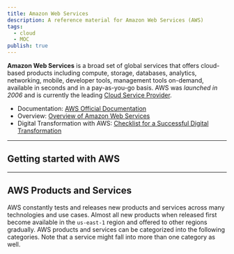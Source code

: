 ```yaml
---
title: Amazon Web Services
description: A reference material for Amazon Web Services (AWS)
tags:
  - cloud
  - MOC
publish: true
---
```


**Amazon Web Services** is a broad set of global services that offers cloud-based products including compute, storage, databases, analytics, networking, mobile, developer tools, management tools on-demand, available in seconds and in a pay-as-you-go basis. AWS was *launched in 2006* and is currently the leading [Cloud Service Provider](Cloud%20Service%20Provider.md).

- Documentation: [AWS Official Documentation](https://docs.aws.amazon.com/) 
- Overview: [Overview of Amazon Web Services](https://docs.aws.amazon.com/whitepapers/latest/aws-overview/introduction.html)
- Digital Transformation with AWS: [Checklist for a Successful Digital Transformation](https://aws.amazon.com/blogs/publicsector/your-checklist-for-a-successful-digital-transformation/)

---
## Getting started with AWS

---
## AWS Products and Services
AWS constantly tests and releases new products and services across many technologies and use cases. Almost all new products when released first become available in the `us-east-1` region and offered to other regions gradually. AWS products and services can be categorized into the following categories. Note that a service might fall into more than one category as well.